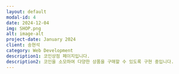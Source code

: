 ```yaml
---
layout: default
modal-id: 4
date: 2024-12-04
img: SHOP.png
alt: image-alt
project-date: January 2024
client: 송현석
category: Web Development
description1: 코인상점 페이지입니다.
description2: 코인을 소모하여 다양한 상품을 구매할 수 있도록 구현 중입니다.
---
```

